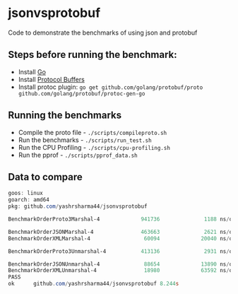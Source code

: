 # jsonvsprotobuf
Code to demonstrate the benchmarks of using json and protobuf

## Steps before running the benchmark:
 - Install [Go](https://golang.org/dl/)
 - Install [Protocol Buffers](https://github.com/google/protobuf/releases)
 - Install protoc plugin: `go get github.com/golang/protobuf/proto github.com/golang/protobuf/protoc-gen-go`

## Running the benchmarks
- Compile the proto file - `./scripts/compileproto.sh`
- Run the benchmarks - `./scripts/run_test.sh`
- Run the CPU Profiling - `./scripts/cpu-profiling.sh`
- Run the pprof - `./scripts/pprof_data.sh`

## Data to compare
```powershell
goos: linux
goarch: amd64
pkg: github.com/yashrsharma44/jsonvsprotobuf

BenchmarkOrderProto3Marshal-4             941736              1188 ns/op             256 B/op          1 allocs/op

BenchmarkOrderJSONMarshal-4               463663              2621 ns/op             512 B/op          1 allocs/op
BenchmarkOrderXMLMarshal-4                 60094             20040 ns/op            5600 B/op         16 allocs/op

BenchmarkOrderProto3Unmarshal-4           413136              2931 ns/op            1448 B/op         37 allocs/op

BenchmarkOrderJSONUnmarshal-4              88654             13890 ns/op            2000 B/op         50 allocs/op
BenchmarkOrderXMLUnmarshal-4               18980             63592 ns/op           14160 B/op        386 allocs/op
PASS
ok      github.com/yashrsharma44/jsonvsprotobuf 8.244s
```
